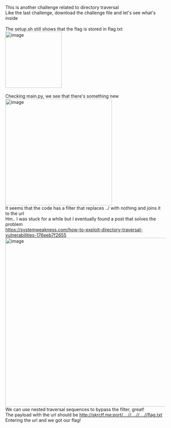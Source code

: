This is another challenge related to directory traversal
<br>Like the last challenge, download the challenge file and let's see what's inside
<br><br>The setup.sh still shows that the flag is stored in flag.txt
<br><img width="177" alt="image" src="https://user-images.githubusercontent.com/79892065/174483457-71c35e50-60d3-4744-8d9f-43244ee7576d.png"><br>
<br>Checking main.py, we see that there's something new
<br><img width="335" alt="image" src="https://user-images.githubusercontent.com/79892065/174483504-a7eea598-4907-48df-b347-b18196084a0f.png">
<br>It seems that the code has a filter that replaces ../ with nothing and joins it to the url
<br>Hm.. I was stuck for a while but I eventually found a post that solves the problem
<br>https://systemweakness.com/how-to-exploit-directory-traversal-vulnerabilities-176eeb7f2655
<br><img width="531" alt="image" src="https://user-images.githubusercontent.com/79892065/174483585-72437720-6997-40fb-bfc0-77e41f47d26a.png">
<br>We can use nested traversal sequences to bypass the filter, great!
<br>The payload with the url should be http://skrctf.me:port/....//....//....//flag.txt
<br>Entering the url and we got our flag!
